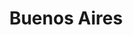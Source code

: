 ---
title: Buenos Aires
departamento: Cauca
description: >-
  Es uno de los 42 municipios del departamento de Cauca, Colombia. Está
  localizado en la Provincia Norte. El municipio recibe su nombre gracias a la
  brisa permanente y a la calidez de su clima.
grafica_ubicacion_geografica: /charts/municipios/buenos-aires/ubicacion_geografica.html
grafica_comunidades_focalizadas: /charts/municipios/buenos-aires/comunidades_focalizadas.html
grafica_poblacion_genero: /charts/municipios/buenos-aires/poblacion_genero.html
grafica_area_geografica_genero: /charts/municipios/buenos-aires/area_geografica_genero.html
grafica_pertenencia_etnica: /charts/municipios/buenos-aires/pertenencia_etnica.html
ficha: /fichas/buenos-aires/ficha.pdf
centros_poblados_corregimientos:
  - El Porvenir
  - Honduras
  - La Balsa
  - Timba
  - El Ceral
  - San Francisco
  - Paloblanco
  - La Esperanza
  - Munchique
distribucion_poblacional_hombres: 12616
distribucion_poblacional_mujeres: 12641
poblacion_discapacidad: 2220
comunidades_etnicas_zona:
  - Nasa
  - Afrocolombianos
asentamientos_indigenas: ''
resguardos_indigenas: 3
consejos_comunitarios: 5
total_poblacion_victima: 8962
num_sujetos_reparacion_colectiva: 7
num_planes_retorno_reubicacion_colectiva: 1
territorio_entidades_snariv_sivjrnr:
  - >-
    Unidad para la Atención y Reparación Integral a las víctimas (UARIV)
    (SNARIV)
  - Departamento Administrativo para la Prosperidad Social (DPS) (SNARIV)
  - Departamento Nacional de Planeación (DNP) (SNARIV)
  - Alcaldía municipal (SNARIV)
priorizacion_convivencia_social_salud_mental: >-
  Enfermedades de Transmisión Sexual,Embarazo en Adolescentes (10-19
  años),"Falta educación sobre la política de SSR, interrupción voluntaria del
  embarazo, y prevención de ITS
region: Pacífico Medio, Alto Patía y Norte del Cauca
priorizacion_sexualidad_derechos_sexuales_reproductivos: >-
  Discapacidad del movimiento de brazos, manos, piernas y cuerpo",Población
  víctima del conflicto armado,El porcentaje de hogares con analfabetismo supera
  las cifras del departamento
priorizacion_gestion_diferencial_poblaciones_vulnerables: Cobertura de parte institucional,Coberturas de vacunación
priorizacion_fortalecimiento_autoridad_sanitaria: Cobertura de parte institucional,Coberturas de vacunación
eventos_salud_publica_predominantes:
  - Agresiones por animales potencialmente transmisores de rabia
  - Dengue
  - Vigilancia en salud pública de la violencia de género e intrafamiliar
  - Morbilidad materna extrema
  - Bajo peso al nacer
  - Intoxicaciones
  - Infecciones asociadas a dispositivos - individual
  - Intento de suicidio
  - Desnutrición aguda en menores de 5 años
  - Infección respiratoria aguda grave inusitada
rips_salud_mental_poblacion_general:
  - Esquizofrenia
  - Trastorno mixto de ansiedad y depresión
  - Insomnio no orgánico
  - Trastorno de ansiedad generalizada
  - Trastorno afectivo bipolar
servicios_telemedicina_mpio_depto:
  - No hay habilitados servicios aún
total_pobreza_multidimensional: 42.5%
pobreza_multidimensional_urbano: 23.1%
pobreza_multidimensional_centro_poblado_rural_disperso: 43.4%
ppales_actividades_economicas:
  - Agricultura
  - Minería
  - Turismo de Naturaleza y Rural
  - Ganadería
  - Piscicultura
observaciones_ppales_actividades_economicas: |-
  Agrícola (Yuca, Caña Azucarera, Café, Frutales y Arroz)
  El sector terciario es el más relevante (49.4%).
ppal_vocacion_mpio:
  - Agricultura
  - Ganadería
observaciones_ppal_vocacion_mpio: ''
trabajo_informal: 90.5%
ppal_uso_suelo:
  - Agricultura
  - Ganadería
observaciones_ppal_uso_suelo: ''
espacios_socio_comunitarios:
  - Biblioteca municipal de Gabriel García Márquez
  - ' Escuela de Música Municipal'
  - ' Polideportivo en la vereda Mirasoles'
  - ' Placa deportiva La Primavera'
  - ' Centro recreativo con piscina'
  - ' Polideportivo El Diamante'
  - ' Polideportivo Ceral Munchique'
medios_comunicacion:
  - No se identificaron
iniciativas_org_sociedad_civil: 6
programas_usaid:
  - Programa de Derechos Humanos
  - ' Territorios de Oportunidad: "Fortalecer la capacidad de las comunidades López'
  - ' Timbiquí'
  - ' El Tambo'
  - ' Guapi'
  - ' Piamonte"'
  - ' Programa de Alianzas Comerciales'
  - ' Superando las Violencias contra las Mujeres'
  - ' Justicia para una Paz Sostenible'
  - ' Iniciativa de Finanzas Rurales'
  - ' Programa de Reintegración y Prevención del Reclutamiento'
  - ' Ser Más Maestro'
  - ' Nuestra Tierra Próspera'
  - ' Páramos y Bosques: Puracé y Totoró'
  - Juntos por la Transparencia
  - ' Jóvenes Resilientes'
comunidad_focalizada:
  - Alsacia

---
